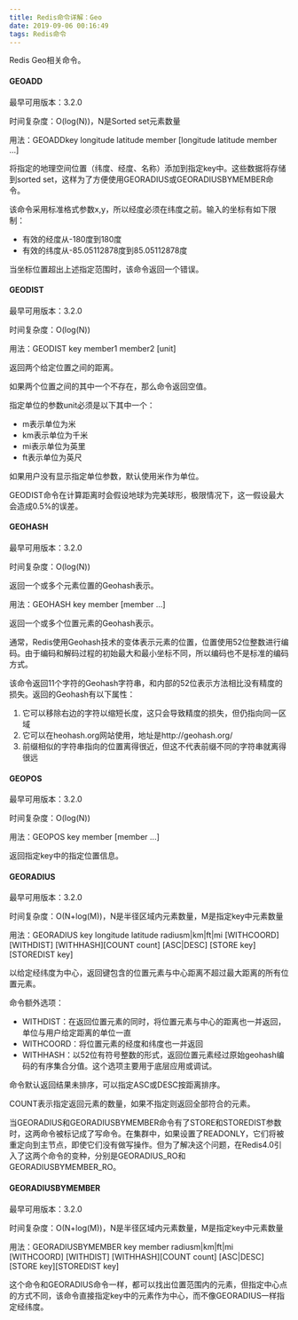 ```yaml
---
title: Redis命令详解：Geo
date: 2019-09-06 00:16:49
tags: Redis命令
---
```


Redis Geo相关命令。<!-- more -->

#### GEOADD

最早可用版本：3.2.0

时间复杂度：O(log(N))，N是Sorted set元素数量

用法：GEOADDkey longitude latitude member [longitude latitude member ...]

将指定的地理空间位置（纬度、经度、名称）添加到指定key中。这些数据将存储到sorted set，这样为了方便使用GEORADIUS或GEORADIUSBYMEMBER命令。

该命令采用标准格式参数x,y，所以经度必须在纬度之前。输入的坐标有如下限制：

- 有效的经度从-180度到180度
- 有效的纬度从-85.05112878度到85.05112878度

当坐标位置超出上述指定范围时，该命令返回一个错误。

#### GEODIST

最早可用版本：3.2.0

时间复杂度：O(log(N))

用法：GEODIST key member1 member2 [unit]

返回两个给定位置之间的距离。

如果两个位置之间的其中一个不存在，那么命令返回空值。

指定单位的参数unit必须是以下其中一个：

- m表示单位为米
- km表示单位为千米
- mi表示单位为英里
- ft表示单位为英尺

如果用户没有显示指定单位参数，默认使用米作为单位。

GEODIST命令在计算距离时会假设地球为完美球形，极限情况下，这一假设最大会造成0.5%的误差。

#### GEOHASH

最早可用版本：3.2.0

时间复杂度：O(log(N))

返回一个或多个元素位置的Geohash表示。

用法：GEOHASH key member [member ...]

返回一个或多个位置元素的Geohash表示。

通常，Redis使用Geohash技术的变体表示元素的位置，位置使用52位整数进行编码。由于编码和解码过程的初始最大和最小坐标不同，所以编码也不是标准的编码方式。

该命令返回11个字符的Geohash字符串，和内部的52位表示方法相比没有精度的损失。返回的Geohash有以下属性：

1. 它可以移除右边的字符以缩短长度，这只会导致精度的损失，但仍指向同一区域
2. 它可以在heohash.org网站使用，地址是http://geohash.org/<geohash-string>
3. 前缀相似的字符串指向的位置离得很近，但这不代表前缀不同的字符串就离得很远

#### GEOPOS

最早可用版本：3.2.0

时间复杂度：O(log(N))

用法：GEOPOS key member [member ...]

返回指定key中的指定位置信息。

#### GEORADIUS

最早可用版本：3.2.0

时间复杂度：O(N+log(M))，N是半径区域内元素数量，M是指定key中元素数量

用法：GEORADIUS key longitude latitude radiusm|km|ft|mi \[WITHCOORD\] \[WITHDIST\] \[WITHHASH\]\[COUNT count\] \[ASC|DESC\] \[STORE key\]\[STOREDIST key\]

以给定经纬度为中心，返回键包含的位置元素与中心距离不超过最大距离的所有位置元素。

命令额外选项：

- WITHDIST：在返回位置元素的同时，将位置元素与中心的距离也一并返回，单位与用户给定距离的单位一直
- WITHCOORD：将位置元素的经度和纬度也一并返回
- WITHHASH：以52位有符号整数的形式，返回位置元素经过原始geohash编码的有序集合分值。这个选项主要用于底层应用或调试。

命令默认返回结果未排序，可以指定ASC或DESC按距离排序。

COUNT表示指定返回元素的数量，如果不指定则返回全部符合的元素。

当GEORADIUS和GEORADIUSBYMEMBER命令有了STORE和STOREDIST参数时，这两命令被标记成了写命令。在集群中，如果设置了READONLY，它们将被重定向到主节点，即使它们没有做写操作。但为了解决这个问题，在Redis4.0引入了这两个命令的变种，分别是GEORADIUS_RO和GEORADIUSBYMEMBER_RO。

#### GEORADIUSBYMEMBER

最早可用版本：3.2.0

时间复杂度：O(N+log(M))，N是半径区域内元素数量，M是指定key中元素数量

用法：GEORADIUSBYMEMBER key member radiusm|km|ft|mi \[WITHCOORD\] \[WITHDIST\] \[WITHHASH\]\[COUNT count\] \[ASC|DESC\] \[STORE key\]\[STOREDIST key\]

这个命令和GEORADIUS命令一样，都可以找出位置范围内的元素，但指定中心点的方式不同，该命令直接指定key中的元素作为中心，而不像GEORADIUS一样指定经纬度。

